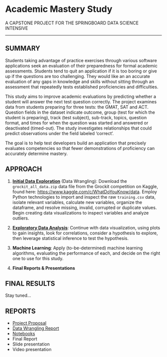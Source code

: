 # Academic Mastery Study
A CAPSTONE PROJECT FOR THE SPRINGBOARD DATA SCIENCE INTENSIVE
***

## SUMMARY
Students taking advantage of practice exercises through various software applications seek an evaluation of their preparedness for formal academic assessments. Students tend to quit an application if it is too boring or give up if the questions are too challenging. They would like an an accurate evaluation of any gaps in knowledge and skills without sitting through an assessment that repeatedly tests established proficiencies and difficulties.

This study aims to improve academic evaluations by predicting whether a student will answer the next test question correctly. The project examines data from students preparing for three tests: the GMAT, SAT and ACT. Question fields in the dataset indicate outcome, group (test for which the student is preparing), track (test subject), sub-track, topics, question format, and times for when the question was started and answered or deactivated (timed-out). The study investigates relationships that could predict observations under the field labeled ‘correct’.

The goal is to help test developers build an application that precisely evaluates competencies so that fewer demonstrations of proficiency can accurately determine mastery.

## APPROACH
1. [**Initial Data Exploration**](http://nbviewer.jupyter.org/github/humburgc/academic_mastery_study/blob/master/notebooks/initial_data_exploration.ipynb) (Data Wrangling): Download the `grockit_all_data.zip` data file from the Grockit competition on Kaggle, found here: https://www.kaggle.com/c/WhatDoYouKnow/data. Employ Python technologies to import and inspect the raw `training.csv` data, isolate relevant variables, calculate new variables, organize the dataframe, and resolve missing, invalid, corrupted or duplicate values. Begin creating data visualizations to inspect variables and analyze outliers.

2. [**Exploratory Data Analysis**](http://nbviewer.jupyter.org/github/humburgc/academic_mastery_study/blob/master/notebooks/exploratory_data_analysis.ipynb): Continue with data visualization, using plots to gain insights, look for correlations, consider a hypothesis to explore, then leverage statistical inference to test the hypothesis.

3. **Machine Learning**: Apply (to-be-determined) machine learning algorithms, evaluating the performance of each, and decide on the right one to use for this study.

4. **Final Reports & Presentations**


## FINAL RESULTS
Stay tuned...

## REPORTS
* [Project Proposal](/reports/project_proposal.pdf)
* [Data Wrangling Report](/reports/data_wrangling.pdf)
* [Notebooks](/notebooks)
* Final Report
* Slide presentation
* Video presentation
